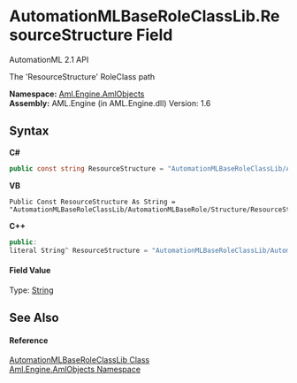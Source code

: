 # AutomationMLBaseRoleClassLib.ResourceStructure Field
AutomationML 2.1 API 

The 'ResourceStructure' RoleClass path

**Namespace:**&nbsp;<a href="N_Aml_Engine_AmlObjects">Aml.Engine.AmlObjects</a><br />**Assembly:**&nbsp;AML.Engine (in AML.Engine.dll) Version: 1.6

## Syntax

**C#**<br />
``` C#
public const string ResourceStructure = "AutomationMLBaseRoleClassLib/AutomationMLBaseRole/Structure/ResourceStructure"
```

**VB**<br />
``` VB
Public Const ResourceStructure As String = "AutomationMLBaseRoleClassLib/AutomationMLBaseRole/Structure/ResourceStructure"
```

**C++**<br />
``` C++
public:
literal String^ ResourceStructure = "AutomationMLBaseRoleClassLib/AutomationMLBaseRole/Structure/ResourceStructure"
```


#### Field Value
Type: <a href="https://docs.microsoft.com/dotnet/api/system.string" target="_parent" rel="noopener noreferrer">String</a>

## See Also


#### Reference
<a href="T_Aml_Engine_AmlObjects_AutomationMLBaseRoleClassLib">AutomationMLBaseRoleClassLib Class</a><br /><a href="N_Aml_Engine_AmlObjects">Aml.Engine.AmlObjects Namespace</a><br />